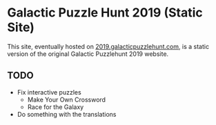 # Galactic Puzzle Hunt 2019 (Static Site)

This site, eventually hosted on [2019.galacticpuzzlehunt.com](https://2019.galacticpuzzlehunt.com), is a static version of the original Galactic Puzzlehunt 2019 website.

## TODO

* Fix interactive puzzles
  * Make Your Own Crossword
  * Race for the Galaxy
* Do something with the translations
